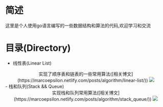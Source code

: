# 简述
这里是个人使用go语言编写的一些数据结构和算法的代码,欢迎学习和交流
# 目录(Directory)
- 线性表(Linear List)
<div align="center">
实现了顺序表和链表的一些常用算法([相关博文](https://marcoepsilon.netlify.com/posts/algorithm/linear-list/))
<img src="https://img.shields.io/badge/status-updating-orange.svg"style="display:inline-block;"/>
</div>
- 栈和队列(Stack && Queue) 
<div align="center">
实现栈和队列常用算法([相关博文](https://marcoepsilon.netlify.com/posts/algorithm/stack_queue/))
<img src="https://img.shields.io/badge/status-draft-yellow.svg" style="display:inline-block;"/>
</div>
